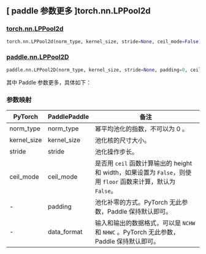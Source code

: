 ## [ paddle 参数更多 ]torch.nn.LPPool2d

### [torch.nn.LPPool2d](https://pytorch.org/docs/stable/generated/torch.nn.LPPool2d.html#lppool2d)

```python
torch.nn.LPPool2d(norm_type, kernel_size, stride=None, ceil_mode=False)
```

### [paddle.nn.LPPool2D](https://www.paddlepaddle.org.cn/documentation/docs/zh/develop/api/paddle/nn/LPPool2D_cn.html#lppool2d)
```python
paddle.nn.LPPool2D(norm_type, kernel_size, stride=None, padding=0, ceil_mode=False, data_format='NCHW', name=None)
```

其中 Paddle 参数更多，具体如下：

### 参数映射

| PyTorch       | PaddlePaddle | 备注                                                   |
| ------------- | ------------ | ------------------------------------------------------ |
| norm_type     | norm_type    | 幂平均池化的指数，不可以为 0 。 |
| kernel_size   | kernel_size  | 池化核的尺寸大小。|
| stride        | stride       | 池化操作步长。|
| ceil_mode     | ceil_mode    | 是否用 `ceil` 函数计算输出的 height 和 width，如果设置为 `False`，则使用 `floor` 函数来计算，默认为 `False`。|
| -             | padding      | 池化补零的方式。PyTorch 无此参数，Paddle 保持默认即可。|
| -             | data_format  | 输入和输出的数据格式，可以是 `NCHW` 和 `NHWC` 。PyTorch 无此参数，Paddle 保持默认即可。|
